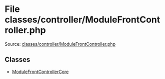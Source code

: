 File classes/controller/ModuleFrontController.php
=========
Source: [classes/controller/ModuleFrontController.php](https://github.com/PrestaShop/PrestaShop/blob/1.6.1.1/classes/controller/ModuleFrontController.php)


Classes
-------

* [ModuleFrontControllerCore](class.ModuleFrontControllerCore)

